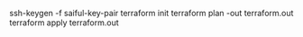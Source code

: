 ssh-keygen -f saiful-key-pair
terraform init
terraform plan -out terraform.out
terraform apply terraform.out
